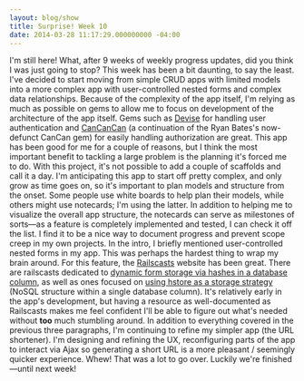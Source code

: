 ```yaml
---
layout: blog/show
title: Surprise! Week 10
date: 2014-03-28 11:17:29.000000000 -04:00
---
```


I'm still here! What, after 9 weeks of weekly progress updates, did you think I was just going to stop? This week has been a bit daunting, to say the least. I've decided to start moving from simple CRUD apps with limited models into a more complex app with user-controlled nested forms and complex data relationships. Because of the complexity of the app itself, I'm relying as much as possible on gems to allow me to focus on development of the architecture of the app itself. Gems such as [Devise](https://github.com/plataformatec/devise) for handling user authentication and [CanCanCan](https://github.com/CanCanCommunity/cancancan) (a continuation of the Ryan Bates's now-defunct CanCan gem) for easily handling authorization are great. This app has been good for me for a couple of reasons, but I think the most important benefit to tackling a large problem is the planning it's forced me to do. With this project, it's not possible to add a couple of scaffolds and call it a day. I'm anticipating this app to start off pretty complex, and only grow as time goes on, so it's important to plan models and structure from the onset. Some people use white boards to help plan their models, while others might use notecards; I'm using the latter. In addition to helping me to visualize the overall app structure, the notecards can serve as milestones of sorts—as a feature is completely implemented and tested, I can check it off the list. I find it to be a nice way to document progress and prevent scope creep in my own projects. In the intro, I briefly mentioned user-controlled nested forms in my app. This was perhaps the hardest thing to wrap my brain around. For this feature, the [Railscasts](http://railscasts.com) website has been great. There are railscasts dedicated to [dynamic form storage via hashes in a database column](http://railscasts.com/episodes/403-dynamic-forms), as well as ones focused on [using hstore as a storage strategy](http://railscasts.com/episodes/345-hstore) (NoSQL structure within a single database column). It's relatively early in the app's development, but having a resource as well-documented as Railscasts makes me feel confident I'll be able to figure out what's needed without **too** much stumbling around. In addition to everything covered in the previous three paragraphs, I'm continuing to refine my simpler app (the URL shortener). I'm designing and refining the UX, reconfiguring parts of the app to interact via Ajax so generating a short URL is a more pleasant / seemingly quicker experience. Whew! That was a lot to go over. Luckily we're finished—until next week!


